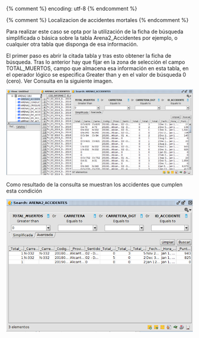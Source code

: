 {% comment %} encoding: utf-8 {% endcomment %}

{% comment %} Localizacion de accidentes mortales {% endcomment %}

Para realizar este caso se opta por la utilización de la ficha de búsqueda 
simplificada o básica sobre la tabla Arena2_Accidentes por ejemplo, o 
cualquier otra tabla que disponga de esa información.

El primer paso es abrir la citada tabla y tras esto obtener la ficha de 
búsqueda. Tras lo anterior hay que fijar en la zona de selección el campo 
TOTAL_MUERTOS, campo que almacena esa información en esta tabla, en el 
operador lógico se especifica Greater than y en el valor de búsqueda 0 (cero). 
Ver Consulta en la siguiente imagen.

![Ficha de busqueda](accidentes_mortales_files/accidentes_mortales_0.png)

Como resultado de la consulta se muestran los accidentes que cumplen esta 
condición

![Ficha de busqueda](accidentes_mortales_files/accidentes_mortales_1.png)
